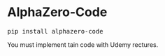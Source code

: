 # AlphaZero-Code
<pre>
pip install alphazero-code
</pre>
You must implement tain code with Udemy rectures.

